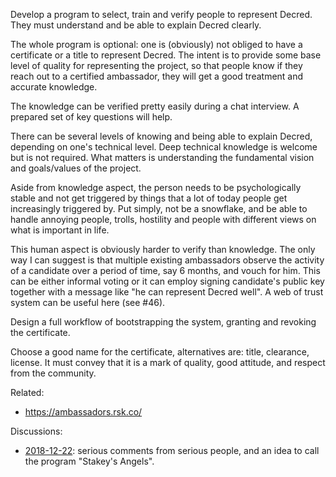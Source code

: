 Develop a program to select, train and verify people to represent Decred. They must understand and be able to explain Decred clearly.

The whole program is optional: one is (obviously) not obliged to have a certificate or a title to represent Decred. The intent is to provide some base level of quality for representing the project, so that people know if they reach out to a certified ambassador, they will get a good treatment and accurate knowledge.

The knowledge can be verified pretty easily during a chat interview. A prepared set of key questions will help.

There can be several levels of knowing and being able to explain Decred, depending on one's technical level. Deep technical knowledge is welcome but is not required. What matters is understanding the fundamental vision and goals/values of the project.

Aside from knowledge aspect, the person needs to be psychologically stable and not get triggered by things that a lot of today people get increasingly triggered by. Put simply, not be a snowflake, and be able to handle annoying people, trolls, hostility and people with different views on what is important in life.

This human aspect is obviously harder to verify than knowledge. The only way I can suggest is that multiple existing ambassadors observe the activity of a candidate over a period of time, say 6 months, and vouch for him. This can be either informal voting or it can employ signing candidate's public key together with a message like "he can represent Decred well". A web of trust system can be useful here (see #46).

Design a full workflow of bootstrapping the system, granting and revoking the certificate.

Choose a good name for the certificate, alternatives are: title, clearance, license. It must convey that it is a mark of quality, good attitude, and respect from the community.

Related:

* https://ambassadors.rsk.co/

Discussions:

* [2018-12-22](https://matrix.to/#/!MIGqWXfLFBwhipPKYL:decred.org/$1545490750633IcTnV:decred.org): serious comments from serious people, and an idea to call the program "Stakey's Angels".
